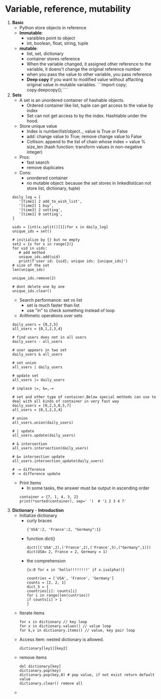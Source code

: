 # Variable, reference, mutability 
1. **Basic** 
   - Python store objects in reference 
   - **Immutable**:
     - varaibles point to object
     - int, boolean, float, string, tuple
   - **mutable**:
     - list, set, dictionary
     - container stores reference 
     - When the variable changed, it assigned other reference to the variable, it doens't change the original reference number
     - when you pass the value to other variable, you pass reference
     - **Deep copy** if you want to modified value without affacting original value in mutable variables. 
     ```import copy; copy.deepcopy();````
2. **Sets**
   - A set is an unordered container of hashable objects.
      - Ordered container like list, tuple can get access to the value by index
      - Set can not get access to by the index. Hashtable under the hood.
   - Store unique value 
     - Index is number/list/object.., value is True or False
     - add: change value to True; remove change value to False
      - Collison: append to the list of chain whose index = value % size_len (hash function: transform values in non-negative integer)
   - Pros:
     - fast search
     - remove duplicates 
   - Cons:
     - unordered container 
     - no mutable object: because the set stores in linkedlist(can not store list, dictionary, tuple)    
    ```
   daily_log = [
       '[time1] 2 add_to_wish_list',
       '[time2] 1 buy',
       '[time3] 2 setting',
       '[time1] 0 setting',
   ]

   uids = [int(x.split()[1])for x in daily_log]
   unique_ids = set()

   # initialize by {} but no empty 
   set2 = {x for x in range(2)}
   for uid in uids:
       # add method
       unique_ids.add(uid)
       print(f'user id: {uid}; unique ids: {unique_ids}')
   # size of the set 
   len(unique_ids)

   unique_ids.remove(2)

   # dont delete one by one 
   unique_ids.clear()
    ```
   - Search performance: set vs list
      - set is much faster than list 
      - use "in" to check something instead of loop
   - Arithmetic operations over sets  
   ```
   daily_users = {0,2,5}
   all_users = {0,1,2,3,4}
   
   # find users does not in all users 
   daily_users - all_users
   
   # user appears in two set 
   daily_users & all_users
   
   # set union 
   all_users | daily_users
   
   # update set 
   all_users |= daily_users
   
   # inplace |=, &=,-=
  
   # set and other type of container.Below special methods can use to deal with all kinds of container in very fast way 
   daily_users = [0,2,5,0,5,7]
   all_users = {0,1,2,3,4}
   
   # union 
   all_users.union(daily_users)
   
   # | update
   all_users.update(daily_users)
   
   # & intersection 
   all_users.intersection(daily_users)
   
   # &= intersection update 
   all_users.intersection_update(daily_users)
   
   # -= difference 
   # -= difference update 
   ```
   - Print Items 
     - In some tasks, the answer must be output in ascending order
     ```
     container = {7, 1, 4, 3, 2}
     print(*sorted(container), sep=' ')  # '1 2 3 4 7'
     ```
  3. **Dictionary**
    - **Introduction** 
      - Initialize dictionary 
         - curly braces
            ```
            {'USA':2, 'France':2, "Germany":1}
            ```
         - function dict()
           ```
           dict([('USA',2),('France',2),('France',5),("Germany",1)])
           dict(USA= 2, France = 2, Germany = 1)
           ```
         - the comprehension 
            ```
            {x:0 for x in 'hello!!!!!!!!' if x.isalpha()}
            
            countries = ['USA', 'France', 'Germany']
            counts = [2, 2, 1]
            dict_5 = {
            countries[i]: counts[i]
            for i in range(len(cuntries))
            if counts[i] > 1
            }
            ```
       - Iterate items
         ```
         for x in dictionary // key loop
         for x in dictionary.values() // value loop 
         for k,v in dictionary.items() // value, key pair loop 
         ```
       - Access item: nested dictionary is allowed.  
         ```
         dictionary[ley1][key2]
         ```
       - remove items 
            ``` 
            del dictionary[key]
            dictionary.pop(key)
            dictionary.pop(key,0) # pop value, if not exist return default value 
            dictionary.clear() remove all 

            ``` 
       - 
  
